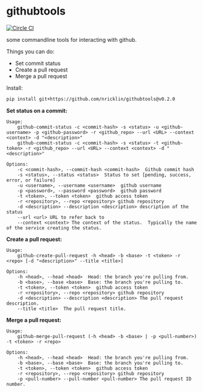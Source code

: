 # githubtools
[![Circle CI](https://circleci.com/gh/nricklin/githubtools/tree/master.svg?style=svg)](https://circleci.com/gh/nricklin/githubtools/tree/master)

some commandline tools for interacting with github.

Things you can do:
- Set commit status
- Create a pull request
- Merge a pull request

Install:
```bash
pip install git+https://github.com/nricklin/githubtools@v0.2.0
```

**Set status on a commit:**
```
Usage:
    github-commit-status -c <commit-hash> -s <status> -u <github-username> -p <github-password> -r <github_repo> --url <URL> --context <context> -d "<description>"
    github-commit-status -c <commit-hash> -s <status> -t <github-token> -r <github_repo> --url <URL> --context <context> -d "<description>"

Options:
    -c <commit-hash>, --commit-hash <commit-hash>  Github commit hash
    -s <status>, --status <status>  Status to set [pending, success, error, or failure]
    -u <username>, --username <username>  github username
    -p <password>, --password <password>  github password
    -t <token>, --token <token>  github access token
    -r <repository>, --repo <repository> github repository
    -d <description> --description <description> description of the status
    --url <url> URL to refer back to
    --context <context> The context of the status.  Typically the name of the service creating the status.
```

**Create a pull request:**
```
Usage:
    github-create-pull-request -h <head> -b <base> -t <token> -r <repo> [-d "<description>" --title <title>]

Options:
    -h <head>, --head <head>  Head: the branch you're pulling from.
    -b <base>, --base <base>  Base: the branch you're pulling to.
    -t <token>, --token <token>  github access token
    -r <repository>, --repo <repository> github repository
    -d <description> --description <description> The pull request description.
    --title <title>  The pull request title.
```

**Merge a pull request:**
```
Usage:
    github-merge-pull-request (-h <head> -b <base> | -p <pull-number>) -t <token> -r <repo>

Options:
    -h <head>, --head <head>  Head: the branch you're pulling from.
    -b <base>, --base <base>  Base: the branch you're pulling to.
    -t <token>, --token <token>  github access token
    -r <repository>, --repo <repository> github repository
    -p <pull-number> --pull-number <pull-number> The pull request ID number.
```
